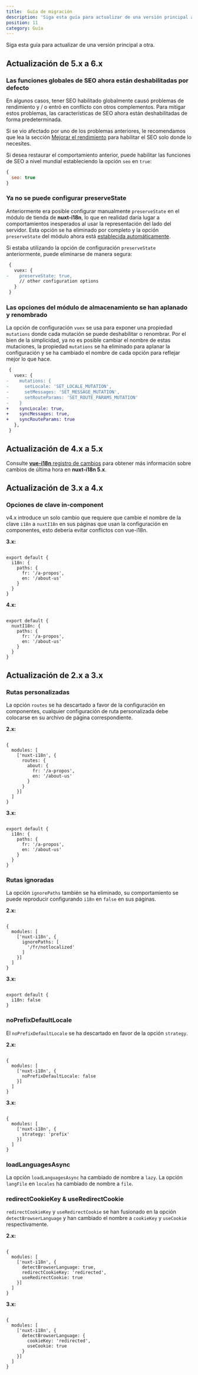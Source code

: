 ```yaml
---
title:  Guía de migración
description: 'Siga esta guía para actualizar de una versión principal a otra.'
position: 11
category: Guía
---
```


Siga esta guía para actualizar de una versión principal a otra.


## Actualización de 5.x a 6.x

### Las funciones globales de SEO ahora están deshabilitadas por defecto

En algunos casos, tener SEO habilitado globalmente causó problemas de rendimiento y / o entró en conflicto con otros complementos. Para mitigar estos problemas, las características de SEO ahora están deshabilitadas de forma predeterminada.

Si se vio afectado por uno de los problemas anteriores, le recomendamos que lea la sección [Mejorar el rendimiento](/seo/#improving-performance) para habilitar el SEO solo donde lo necesites.

Si desea restaurar el comportamiento anterior, puede habilitar las funciones de SEO a nivel mundial estableciendo la opción `seo` en `true`:

```js
{
  seo: true
}
```

### Ya no se puede configurar preserveState

Anteriormente era posible configurar manualmente `preserveState` en el módulo de tienda de **nuxt-i18n**, lo que en realidad daría lugar a comportamientos inesperados al usar la representación del lado del servidor. Esta opción se ha eliminado por completo y la opción `preserveState` del módulo ahora está [establecida automáticamente](https://github.com/nuxt-community/i18n-module/blob/05e9d1f80715cc23a545adf4303e49af3ee40ac3/src/plugins/main.js#L77).

Si estaba utilizando la opción de configuración `preserveState` anteriormente, puede eliminarse de manera segura:

```diff
 {
   vuex: {
-    preserveState: true,
     // other configuration options
   }
 }
```

### Las opciones del módulo de almacenamiento se han aplanado y renombrado

La opción de configuración `vuex` se usa para exponer una propiedad `mutations` donde cada mutación se puede deshabilitar o renombrar. Por el bien de la simplicidad, ya no es posible cambiar el nombre de estas mutaciones, la propiedad `mutations` se ha eliminado para aplanar la configuración y se ha cambiado el nombre de cada opción para reflejar mejor lo que hace.

```diff
 {
   vuex: {
-    mutations: {
-      setLocale: 'SET_LOCALE_MUTATION',
-      setMessages: 'SET_MESSAGE_MUTATION',
-      setRouteParams: 'SET_ROUTE_PARAMS_MUTATION'
-    }
+    syncLocale: true,
+    syncMessages: true,
+    syncRouteParams: true
   },
 }
 ```

## Actualización de 4.x a 5.x

Consulte [**vue-i18n** registro de cambios](https://github.com/kazupon/vue-i18n/blob/dev/CHANGELOG.md#800-2018-06-23) para obtener más información sobre cambios de última hora en **nuxt-i18n 5.x**.

## Actualización de 3.x a 4.x

### Opciones de clave in-component

v4.x introduce un solo cambio que requiere que cambie el nombre de la clave `i18n` a `nuxtI18n` en sus páginas que usan la configuración en componentes, esto debería evitar conflictos con vue-i18n.

**3.x:**

```js{}[pages/about.vue]

export default {
  i18n: {
    paths: {
      fr: '/a-propos',
      en: '/about-us'
    }
  }
}
```

**4.x:**

```js{}[pages/about.vue]

export default {
  nuxtI18n: {
    paths: {
      fr: '/a-propos',
      en: '/about-us'
    }
  }
}
```

## Actualización de 2.x a 3.x

### Rutas personalizadas

La opción `routes` se ha descartado a favor de la configuración en componentes, cualquier configuración de ruta personalizada debe colocarse en su archivo de página correspondiente.

**2.x:**

```js{}[nuxt.config.js]

{
  modules: [
    ['nuxt-i18n', {
      routes: {
        about: {
          fr: '/a-propos',
          en: '/about-us'
        }
      }
    }]
  ]
}
```

**3.x:**

```js{}[pages/about.vue]

export default {
  i18n: {
    paths: {
      fr: '/a-propos',
      en: '/about-us'
    }
  }
}
```

### Rutas ignoradas


La opción `ignorePaths` también se ha eliminado, su comportamiento se puede reproducir configurando `i18n` en `false` en sus páginas.

**2.x:**

```js{}[nuxt.config.js]

{
  modules: [
    ['nuxt-i18n', {
      ignorePaths: [
        '/fr/notlocalized'
      ]
    }]
  ]
}
```

**3.x:**

```js{}[pages/fr/notlocalized.vue]

export default {
  i18n: false
}
```

### noPrefixDefaultLocale

El `noPrefixDefaultLocale` se ha descartado en favor de la opción `strategy`.


**2.x:**

```js{}[nuxt.config.js]

{
  modules: [
    ['nuxt-i18n', {
      noPrefixDefaultLocale: false
    }]
  ]
}
```

**3.x:**

```js{}[nuxt.config.js]

{
  modules: [
    ['nuxt-i18n', {
      strategy: 'prefix'
    }]
  ]
}
```

### loadLanguagesAsync

La opción `loadLanguagesAsync` ha cambiado de nombre a `lazy`. La opción  `langFile` en `locales` ha cambiado de nombre a `file`.

### redirectCookieKey & useRedirectCookie

`redirectCookieKey` y `useRedirectCookie` se han fusionado en la opción `detectBrowserLanguage` y han cambiado el nombre a `cookieKey` y `useCookie` respectivamente.

**2.x:**

```js{}[nuxt.config.js]

{
  modules: [
    ['nuxt-i18n', {
      detectBrowserLanguage: true,
      redirectCookieKey: 'redirected',
      useRedirectCookie: true
    }]
  ]
}
```

**3.x:**

```js{}[nuxt.config.js]

{
  modules: [
    ['nuxt-i18n', {
      detectBrowserLanguage: {
        cookieKey: 'redirected',
        useCookie: true
      }
    }]
  ]
}
```

